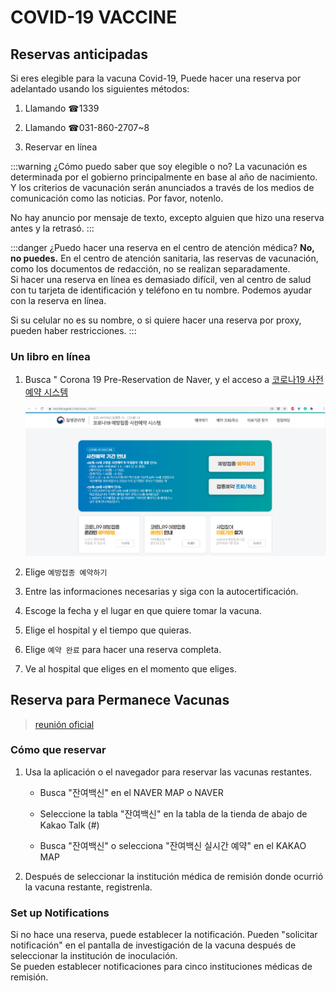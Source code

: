 # COVID-19 VACCINE

## Reservas anticipadas

Si eres elegible para la vacuna Covid-19,
Puede hacer una reserva por adelantado usando los siguientes métodos:

1. Llamando ☎1339

1. Llamando ☎031-860-2707~8

1. Reservar en línea

:::warning ¿Cómo puedo saber que soy elegible o no?
La vacunación es determinada por el gobierno principalmente en base al año de nacimiento.
Y los criterios de vacunación serán anunciados a través de los medios de comunicación como las noticias. Por favor, notenlo.  

No hay anuncio por mensaje de texto, excepto alguien que hizo una reserva antes y la retrasó.
:::

:::danger ¿Puedo hacer una reserva en el centro de atención médica?
**No, no puedes.** En el centro de atención sanitaria, las reservas de vacunación, como los documentos de redacción, no se realizan separadamente.  
Si hacer una reserva en línea es demasiado difícil, ven al centro de salud con tu tarjeta de identificación y teléfono en tu nombre.
Podemos ayudar con la reserva en línea.

Si su celular no es su nombre, o si quiere hacer una reserva por proxy,
pueden haber restricciones.
:::

### Un libro en línea

1. Busca " Corona 19 Pre-Reservation de Naver, y el acceso a
    [코로나19 사전예약 시스템](https://ncvr.kdca.go.kr/cobk/index_n.html)

    ![vaccine-reserve-site](./vaccine-001.png)

1. Elige `예방접종 예약하기`

1. Entre las informaciones necesarias y siga con la autocertificación.

1. Escoge la fecha y el lugar en que quiere tomar la vacuna.

1. Elige el hospital y el tiempo que quieras.

1. Elige `예약 완료` para hacer una reserva completa.

1. Ve al hospital que eliges en el momento que eliges.

## Reserva para Permanece Vacunas

> [reunión oficial](https://www.korea.kr/news/policyNewsView.do?newsId=148887958)

### Cómo que reservar

1. Usa la aplicación o el navegador para reservar las vacunas restantes.

    - Busca "잔여백신" en el NAVER MAP o NAVER

    - Seleccione la tabla "잔여백신" en la tabla de la tienda de abajo de Kakao Talk (#)

    - Busca "잔여백신" o selecciona "잔여백신 실시간 예약" en el KAKAO MAP

1. Después de seleccionar la institución médica de remisión donde ocurrió la vacuna restante, registrenla.

### Set up Notifications

Si no hace una reserva, puede establecer la notificación.
Pueden "solicitar notificación" en el pantalla de investigación de la vacuna después de seleccionar la institución de inoculación.  
Se pueden establecer notificaciones para cinco instituciones médicas de remisión.
